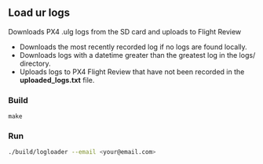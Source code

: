 ## Load ur logs
Downloads PX4 .ulg logs from the SD card and uploads to Flight Review

- Downloads the most recently recorded log if no logs are found locally.
- Downloads logs with a datetime greater than the greatest log in the logs/ directory.
- Uploads logs to PX4 Flight Review that have not been recorded in the **uploaded_logs.txt** file.

### Build
```
make
```

### Run
```bash
./build/logloader --email <your@email.com>
```
